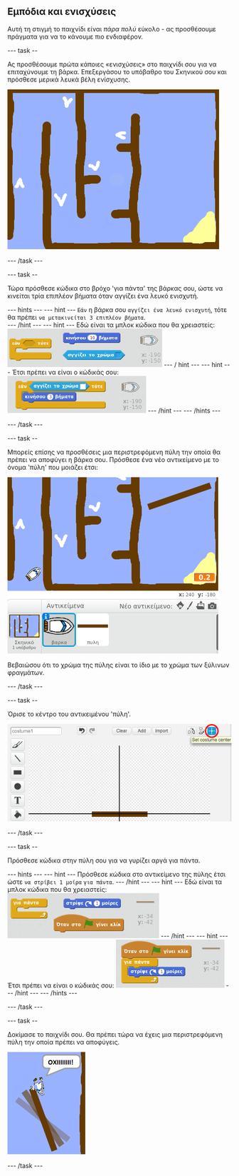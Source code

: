 ## Εμπόδια και ενισχύσεις

Αυτή τη στιγμή το παιχνίδι είναι *πάρα πολύ* εύκολο - ας προσθέσουμε πράγματα για να το κάνουμε πιο ενδιαφέρον.

--- task --

Ας προσθέσουμε πρώτα κάποιες «ενισχύσεις» στο παιχνίδι σου για να επιταχύνουμε τη βάρκα. Επεξεργάσου το υπόβαθρο του Σκηνικού σου και πρόσθεσε μερικά λευκά βέλη ενίσχυσης.

![screenshot](images/boat-boost.png)

--- /task ---

--- task --

Τώρα πρόσθεσε κώδικα στο βρόχο 'για πάντα' της βάρκας σου, ώστε να κινείται τρία επιπλέον βήματα όταν αγγίζει ένα λευκό ενισχυτή.

--- hints --- --- hint --- `Εάν` η βάρκα σου `αγγίζει ένα λευκό ενισχυτή`, τότε θα πρέπει `να μετακινείται 3 επιπλέον βήματα`.  
--- /hint --- --- hint --- Εδώ είναι τα μπλοκ κώδικα που θα χρειαστείς: ![screenshot](images/boat-boost-blocks.png) --- / hint --- --- hint --- Έτσι πρέπει να είναι ο κώδικάς σου: ![screenshot](images/boat-boost-code.png) --- /hint --- --- /hints ---

--- /task ---

--- task --

Μπορείς επίσης να προσθέσεις μια περιστρεφόμενη πύλη την οποία θα πρέπει να αποφύγει η βάρκα σου. Πρόσθεσε ένα νέο αντικείμενο με το όνομα 'πύλη' που μοιάζει έτσι:

![screenshot](images/boat-gate.png)

Βεβαιώσου ότι το χρώμα της πύλης είναι το ίδιο με το χρώμα των ξύλινων φραγμάτων.

--- /task ---

--- task --

Όρισε το κέντρο του αντικειμένου 'πύλη'.

![screenshot](images/boat-center.png)

--- /task ---

--- task --

Πρόσθεσε κώδικα στην πύλη σου για να γυρίζει αργά για πάντα.

--- hints --- --- hint --- Πρόσθεσε κώδικα στο αντικείμενο της πύλης έτσι ώστε `να στρίβει 1 μοίρα` `για πάντα`. --- /hint --- --- hint --- Εδώ είναι τα μπλοκ κώδικα που θα χρειαστείς: ![screenshot](images/boat-spin-blocks.png) --- /hint --- --- hint --- Έτσι πρέπει να είναι ο κώδικάς σου: ![screenshot](images/boat-spin-code.png) --- /hint --- --- /hints ---

--- /task ---

--- task --

Δοκίμασε το παιχνίδι σου. Θα πρέπει τώρα να έχεις μια περιστρεφόμενη πύλη την οποία πρέπει να αποφύγεις.

![screenshot](images/boat-gate-test.png)

--- /task ---